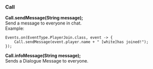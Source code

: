 ### Call
**Call.sendMessage(String message);**  
Send a message to everyone in chat.  
Example:  
```
Events.on(EventType.PlayerJoin.class, event -> {
    Call.sendMessage(event.player.name + " [white]has joined!");
});
```

**Call.infoMessage(String message);**  
Sends a Dialogue Message to everyone.
